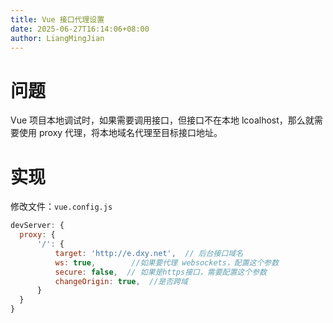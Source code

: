 ```yaml
---
title: Vue 接口代理设置
date: 2025-06-27T16:14:06+08:00
author: LiangMingJian
---
```


# 问题

Vue 项目本地调试时，如果需要调用接口，但接口不在本地 lcoalhost，那么就需要使用 proxy 代理，将本地域名代理至目标接口地址。

# 实现

修改文件：`vue.config.js`

```javascript
devServer: {
  proxy: {
      '/': {
          target: 'http://e.dxy.net',  // 后台接口域名
          ws: true,        //如果要代理 websockets，配置这个参数
          secure: false,  // 如果是https接口，需要配置这个参数
          changeOrigin: true,  //是否跨域
      }
  }
}
```
